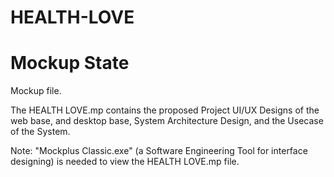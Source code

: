 # HEALTH-LOVE
# Mockup State
Mockup file.

The HEALTH LOVE.mp contains the proposed Project UI/UX Designs of the web base, and desktop base, System Architecture Design, and the Usecase of the System.

Note: "Mockplus Classic.exe" (a Software Engineering Tool for interface designing) is needed to view the HEALTH LOVE.mp file.
